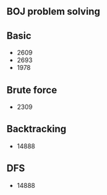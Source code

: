 ## BOJ problem solving

## Basic
- 2609
- 2693
- 1978

## Brute force
- 2309<br>

## Backtracking
- 14888 <br>

## DFS
-  14888 <br>